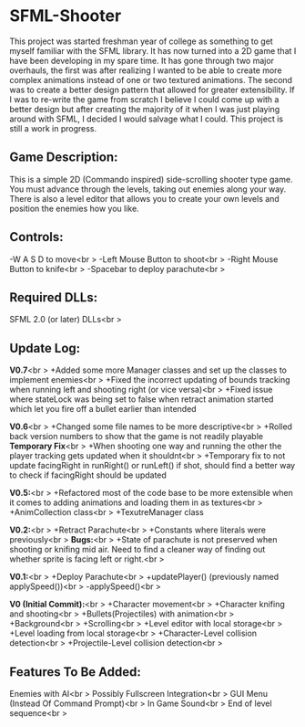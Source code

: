 SFML-Shooter
============
This project was started freshman year of college as something to get myself familiar with the SFML library. It has now 
turned into a 2D game that I have been developing in my spare time. It has gone through two major overhauls, the first 
was after realizing I wanted to be able to create more complex animations instead of one or two textured animations. 
The second was to create a better design pattern that allowed for greater extensibility. If I was to re-write the game
from scratch I believe I could come up with a better design but after creating the majority of it when I was just
playing around with SFML, I decided I would salvage what I could. This project is still a work in progress.

Game Description:
-----------------
This is a simple 2D (Commando inspired) side-scrolling shooter type game. You must advance through the levels, taking out
enemies along your way. There is also a level editor that allows you to create your own levels and position the enemies 
how you like.

Controls:
---------
-W A S D to move<br \>
-Left Mouse Button to shoot<br \>
-Right Mouse Button to knife<br \>
-Spacebar to deploy parachute<br \>

Required DLLs:
--------------
SFML 2.0 (or later) DLLs<br \>

Update Log:
-----------
**V0.7**<br \>
+Added some more Manager classes and set up the classes to implement enemies<br \>
+Fixed the incorrect updating of bounds tracking when running left and shooting right (or vice versa)<br \>
+Fixed issue where stateLock was being set to false when retract animation started which let you fire off a bullet earlier than intended

**V0.6**<br \>
+Changed some file names to be more descriptive<br \>
+Rolled back version numbers to show that the game is not
 readily playable
**Temporary Fix**<br \>
+When shooting one way and running the other the player tracking
gets updated when it shouldnt<br \>
 +Temporary fix to not update facingRight in runRight() or runLeft() 
 if shot, should find a better way to check if facingRight should be 
 updated

**V0.5:**<br \>
+Refactored most of the code base to be more extensible
 when it comes to adding animations and loading them
 in as textures<br \>
 +AnimCollection class<br \>
 +TexutreManager class
 
**V0.2:**<br \>
+Retract Parachute<br \>
+Constants where literals were previously<br \>
**Bugs:**<br \>
+State of parachute is not preserved when shooting or knifing
 mid air. Need to find a cleaner way of finding out whether sprite
 is facing left or right.<br \>

**V0.1:**<br \>
+Deploy Parachute<br \>
+updatePlayer() (previously named applySpeed())<br \>
-applySpeed()<br \>

**V0 (Initial Commit):**<br \>
+Character movement<br \>
+Character knifing and shooting<br \>
+Bullets(Projectiles) with animation<br \>
+Background<br \>
+Scrolling<br \>
+Level editor with local storage<br \>
+Level loading from local storage<br \>
+Character-Level collision detection<br \>
+Projectile-Level collision detection<br \>

Features To Be Added:
--------------------
Enemies with AI<br \>
Possibly Fullscreen Integration<br \>
GUI Menu (Instead Of Command Prompt)<br \>
In Game Sound<br \>
End of level sequence<br \>
